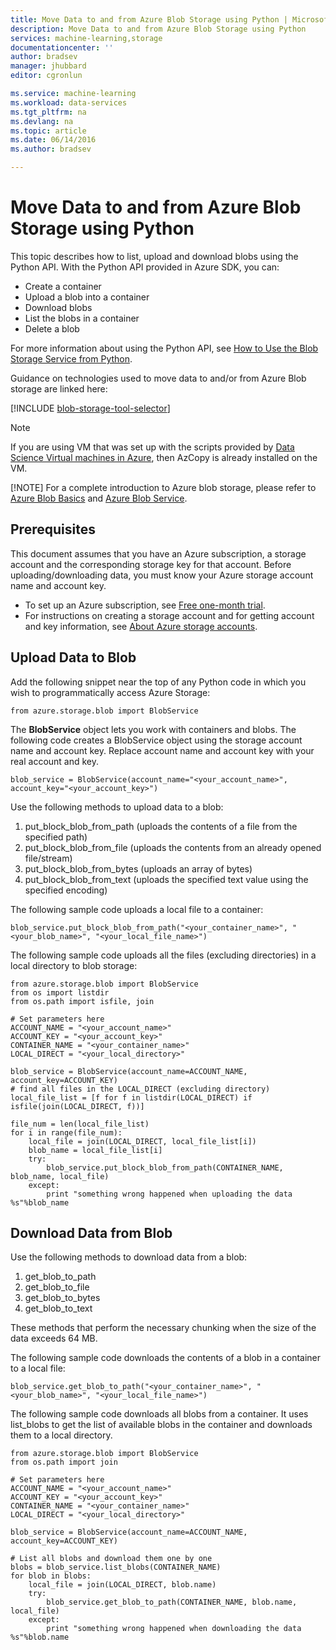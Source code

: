 ```yaml
---
title: Move Data to and from Azure Blob Storage using Python | Microsoft Azure
description: Move Data to and from Azure Blob Storage using Python
services: machine-learning,storage
documentationcenter: ''
author: bradsev
manager: jhubbard
editor: cgronlun

ms.service: machine-learning
ms.workload: data-services
ms.tgt_pltfrm: na
ms.devlang: na
ms.topic: article
ms.date: 06/14/2016
ms.author: bradsev

---
```

# Move Data to and from Azure Blob Storage using Python
This topic describes how to list, upload and download blobs using the Python API. With the Python API provided in Azure SDK, you can:

* Create a container
* Upload a blob into a container
* Download blobs
* List the blobs in a container
* Delete a blob

For more information about using the Python API, see [How to Use the Blob Storage Service from Python](../storage/storage-python-how-to-use-blob-storage.md).

Guidance on technologies used to move data to and/or from Azure Blob storage are linked here:

[!INCLUDE [blob-storage-tool-selector](../../includes/machine-learning-blob-storage-tool-selector.md)]

> [!NOTE]
> If you are using VM that was set up with the scripts provided by [Data Science Virtual machines in Azure](machine-learning-data-science-virtual-machines.md), then AzCopy is already installed on the VM.
> 
> [!NOTE]
> For a complete introduction to Azure blob storage, please refer to [Azure Blob Basics](../storage/storage-dotnet-how-to-use-blobs.md) and  [Azure Blob Service](https://msdn.microsoft.com/library/azure/dd179376.aspx).
> 
> 

## Prerequisites
This document assumes that you have an Azure subscription, a storage account and the corresponding storage key for that account. Before uploading/downloading data, you must know your Azure storage account name and account key.

* To set up an Azure subscription, see [Free one-month trial](https://azure.microsoft.com/pricing/free-trial/).
* For instructions on creating a storage account and for getting account and key information, see [About Azure storage accounts](../storage/storage-create-storage-account.md).

## Upload Data to Blob
Add the following snippet near the top of any Python code in which you wish to programmatically access Azure Storage:

    from azure.storage.blob import BlobService

The **BlobService** object lets you work with containers and blobs. The following code creates a BlobService object using the storage account name and account key. Replace account name and account key with your real account and key.

    blob_service = BlobService(account_name="<your_account_name>", account_key="<your_account_key>")

Use the following methods to upload data to a blob:

1. put\_block\_blob\_from\_path (uploads the contents of a file from the specified path)
2. put\_block_blob\_from\_file (uploads the contents from an already opened file/stream)
3. put\_block\_blob\_from\_bytes (uploads an array of bytes)
4. put\_block\_blob\_from\_text (uploads the specified text value using the specified encoding)

The following sample code uploads a local file to a container:

    blob_service.put_block_blob_from_path("<your_container_name>", "<your_blob_name>", "<your_local_file_name>")

The following sample code uploads all the files (excluding directories) in a local directory to blob storage:

    from azure.storage.blob import BlobService
    from os import listdir
    from os.path import isfile, join

    # Set parameters here
    ACCOUNT_NAME = "<your_account_name>"
    ACCOUNT_KEY = "<your_account_key>"
    CONTAINER_NAME = "<your_container_name>"
    LOCAL_DIRECT = "<your_local_directory>"        

    blob_service = BlobService(account_name=ACCOUNT_NAME, account_key=ACCOUNT_KEY)
    # find all files in the LOCAL_DIRECT (excluding directory)
    local_file_list = [f for f in listdir(LOCAL_DIRECT) if isfile(join(LOCAL_DIRECT, f))]

    file_num = len(local_file_list)
    for i in range(file_num):
        local_file = join(LOCAL_DIRECT, local_file_list[i])
        blob_name = local_file_list[i]
        try:
            blob_service.put_block_blob_from_path(CONTAINER_NAME, blob_name, local_file)
        except:
            print "something wrong happened when uploading the data %s"%blob_name


## Download Data from Blob
Use the following methods to download data from a blob:

1. get\_blob\_to\_path
2. get\_blob\_to\_file
3. get\_blob\_to\_bytes
4. get\_blob\_to\_text

These methods that perform the necessary chunking when the size of the data exceeds 64 MB.

The following sample code downloads the contents of a blob in a container to a local file:

    blob_service.get_blob_to_path("<your_container_name>", "<your_blob_name>", "<your_local_file_name>")

The following sample code downloads all blobs from a container. It uses list\_blobs to get the list of available blobs in the container and downloads them to a local directory.

    from azure.storage.blob import BlobService
    from os.path import join

    # Set parameters here
    ACCOUNT_NAME = "<your_account_name>"
    ACCOUNT_KEY = "<your_account_key>"
    CONTAINER_NAME = "<your_container_name>"
    LOCAL_DIRECT = "<your_local_directory>"        

    blob_service = BlobService(account_name=ACCOUNT_NAME, account_key=ACCOUNT_KEY)

    # List all blobs and download them one by one
    blobs = blob_service.list_blobs(CONTAINER_NAME)
    for blob in blobs:
        local_file = join(LOCAL_DIRECT, blob.name)
        try:
            blob_service.get_blob_to_path(CONTAINER_NAME, blob.name, local_file)
        except:
            print "something wrong happened when downloading the data %s"%blob.name
